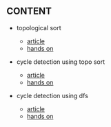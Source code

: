 ## CONTENT

- topological sort
  - [article](https://cp-algorithms.com/graph/topological-sort.html#the-algorithm)
  - [hands on](https://codeforces.com/problemset/problem/510/C)

- cycle detection using topo sort
  - [article]([https://www.w3schools.com/dsa/dsa_algo_graphs_traversal.php](https://www.geeksforgeeks.org/detect-cycle-in-directed-graph-using-topological-sort/))
  - [hands on](https://codeforces.com/problemset/problem/977/E)

- cycle detection using dfs
  - [article](https://cp-algorithms.com/graph/finding-cycle.html)
  - [hands on](https://codeforces.com/problemset/problem/771/A)
